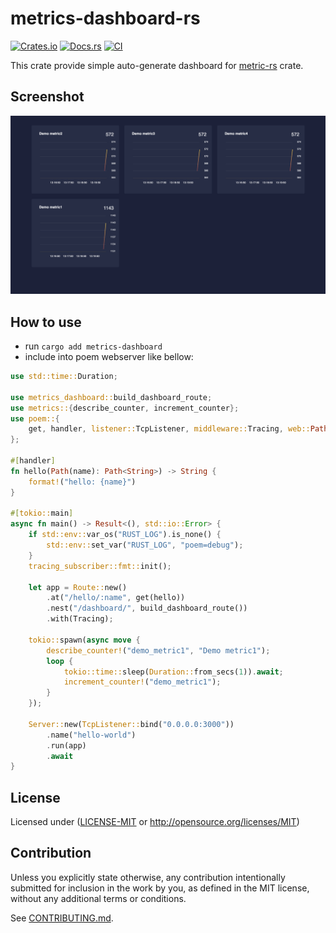 # metrics-dashboard-rs

[![Crates.io](https://img.shields.io/crates/v/metrics-dashboard.svg)](https://crates.io/crates/metrics-dashboard)
[![Docs.rs](https://docs.rs/metrics-dashboard/badge.svg)](https://docs.rs/metrics-dashboard)
[![CI](https://github.com/giangndm/metrics-dashboard/workflows/CI/badge.svg)](https://github.com/giangndm/metrics-dashboard-rs/actions)

This crate provide simple auto-generate dashboard for [metric-rs](https://crates.io/crates/metrics) crate.

## Screenshot

![](./docs/screenshot.png)

## How to use

* run `cargo add metrics-dashboard`
* include into poem webserver like bellow:

```rust
use std::time::Duration;

use metrics_dashboard::build_dashboard_route;
use metrics::{describe_counter, increment_counter};
use poem::{
    get, handler, listener::TcpListener, middleware::Tracing, web::Path, EndpointExt, Route, Server,
};

#[handler]
fn hello(Path(name): Path<String>) -> String {
    format!("hello: {name}")
}

#[tokio::main]
async fn main() -> Result<(), std::io::Error> {
    if std::env::var_os("RUST_LOG").is_none() {
        std::env::set_var("RUST_LOG", "poem=debug");
    }
    tracing_subscriber::fmt::init();

    let app = Route::new()
        .at("/hello/:name", get(hello))
        .nest("/dashboard/", build_dashboard_route())
        .with(Tracing);

    tokio::spawn(async move {
        describe_counter!("demo_metric1", "Demo metric1");
        loop {
            tokio::time::sleep(Duration::from_secs(1)).await;
            increment_counter!("demo_metric1");
        }
    });

    Server::new(TcpListener::bind("0.0.0.0:3000"))
        .name("hello-world")
        .run(app)
        .await
}
```

## License

Licensed under ([LICENSE-MIT](LICENSE-MIT) or http://opensource.org/licenses/MIT)

## Contribution

Unless you explicitly state otherwise, any contribution intentionally submitted
for inclusion in the work by you, as defined in the MIT license, without any additional terms or conditions.

See [CONTRIBUTING.md](CONTRIBUTING.md).
